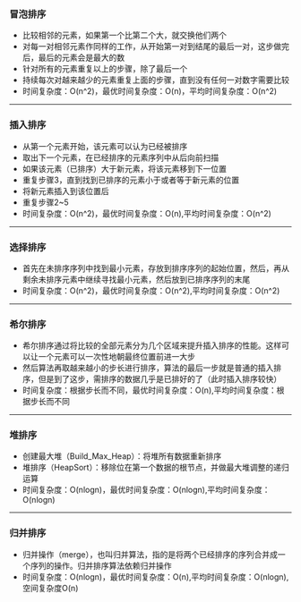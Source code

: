 ### 冒泡排序
* 比较相邻的元素，如果第一个比第二个大，就交换他们两个
* 对每一对相邻元素作同样的工作，从开始第一对到结尾的最后一对，这步做完后，最后的元素会是最大的数
* 针对所有的元素重复以上的步骤，除了最后一个
* 持续每次对越来越少的元素重复上面的步骤，直到没有任何一对数字需要比较
* 时间复杂度：O(n^2)，最优时间复杂度：O(n)，平均时间复杂度：O(n^2)
***
### 插入排序
* 从第一个元素开始，该元素可以认为已经被排序
* 取出下一个元素，在已经排序的元素序列中从后向前扫描
* 如果该元素（已排序）大于新元素，将该元素移到下一位置
* 重复步骤3，直到找到已排序的元素小于或者等于新元素的位置
* 将新元素插入到该位置后
* 重复步骤2~5
* 时间复杂度：O(n^2)，最优时间复杂度：O(n),平均时间复杂度：O(n^2)
***
### 选择排序
* 首先在未排序序列中找到最小元素，存放到排序序列的起始位置，然后，再从剩余未排序元素中继续寻找最小元素，然后放到已排序序列的末尾
* 时间复杂度：O(n^2)，最优时间复杂度：O(n^2),平均时间复杂度：O(n^2)
***
### 希尔排序
* 希尔排序通过将比较的全部元素分为几个区域来提升插入排序的性能。这样可以让一个元素可以一次性地朝最终位置前进一大步
* 然后算法再取越来越小的步长进行排序，算法的最后一步就是普通的插入排序，但是到了这步，需排序的数据几乎是已排好的了（此时插入排序较快）
* 时间复杂度：根据步长而不同，最优时间复杂度：O(n),平均时间复杂度：根据步长而不同
***
### 堆排序
* 创建最大堆（Build_Max_Heap）：将堆所有数据重新排序
* 堆排序（HeapSort）：移除位在第一个数据的根节点，并做最大堆调整的递归运算
* 时间复杂度：O(nlogn)，最优时间复杂度：O(nlogn),平均时间复杂度：O(nlogn)
***
### 归并排序
* 归并操作（merge），也叫归并算法，指的是将两个已经排序的序列合并成一个序列的操作。归并排序算法依赖归并操作
* 时间复杂度：O(nlogn)，最优时间复杂度：O(n),平均时间复杂度：O(nlogn),空间复杂度O(n)